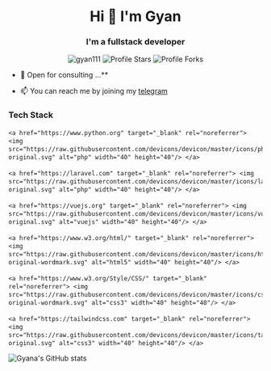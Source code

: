 <!--### Hi there 👋-->

<!--
**gyan111/gyan111** is a ✨ _special_ ✨ repository because its `README.md` (this file) appears on your GitHub profile.

Here are some ideas to get you started:

- 🔭 I’m currently working on ...
- 🌱 I’m currently learning ...
- 👯 I’m looking to collaborate on ...
- 🤔 I’m looking for help with ...
- 💬 Ask me about ...
- 📫 How to reach me: ...
- 😄 Pronouns: ...
- ⚡ Fun fact: ...
-->

<!-- https://github.com/gyan111/ -->
<!-- LEAVE A STAR, IF YOU LIKE IT ! -->

<h1 align="center">Hi 👋 I'm Gyan</h1>
<h3 align="center">I'm a fullstack developer</h3>

<p align="center"> 
<img src="https://komarev.com/ghpvc/?username=gyan111&label=Profile%20views&color=5c12df&style=flat" alt="gyan111" />
<img src="https://img.shields.io/badge/dynamic/json?&label=Total%20Stars&color=5c12df&style=flat&style=for-the-badge&query=%24.stars&url=https://api.github-star-counter.workers.dev/user/gyan111" alt="Profile Stars"></a>
<img src="https://img.shields.io/badge/dynamic/json?&label=Total%20Forks&color=5c12df&style=flat&style=for-the-badge&query=%24.forks&url=https://api.github-star-counter.workers.dev/user/gyan111" alt="Profile Forks"></a>
</p>


- 🌱  Open for consulting ...**

- 📫 You can reach me by joining my [telegram](https://t.me/gyana111)


<h3 align="left">Tech Stack</h3>

<p align="left">

	<a href="https://www.python.org" target="_blank" rel="noreferrer"> <img src="https://raw.githubusercontent.com/devicons/devicon/master/icons/php/php-original.svg" alt="php" width="40" height="40"/> </a>

	<a href="https://laravel.com" target="_blank" rel="noreferrer"> <img src="https://raw.githubusercontent.com/devicons/devicon/master/icons/laravel/laravel-original.svg" alt="php" width="40" height="40"/> </a>

	<a href="https://vuejs.org" target="_blank" rel="noreferrer"> <img src="https://raw.githubusercontent.com/devicons/devicon/master/icons/vuejs/vuejs-original.svg" alt="vuejs" width="40" height="40"/> </a>
	
	<a href="https://www.w3.org/html/" target="_blank" rel="noreferrer"> <img src="https://raw.githubusercontent.com/devicons/devicon/master/icons/html5/html5-original-wordmark.svg" alt="html5" width="40" height="40"/> </a> 
	
	<a href="https://www.w3.org/Style/CSS/" target="_blank" rel="noreferrer"> <img src="https://raw.githubusercontent.com/devicons/devicon/master/icons/css3/css3-original-wordmark.svg" alt="css3" width="40" height="40"/> </a>

	<a href="https://tailwindcss.com" target="_blank" rel="noreferrer"> <img src="https://raw.githubusercontent.com/devicons/devicon/master/icons/tailwindcss/tailwindcss-original.svg" alt="css3" width="40" height="40"/> </a>

</p>

![Gyana's GitHub stats](https://github-readme-stats.vercel.app/api?username=gyan111)
